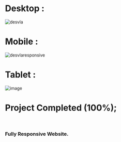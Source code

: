 <div align="block">

# Desktop :
![desvla](https://user-images.githubusercontent.com/83568294/131730887-66edba05-3e92-4457-aba5-b5d394b8df18.jpg)


# Mobile :
![desvlaresponsive](https://user-images.githubusercontent.com/83568294/134259426-c8cac6de-1267-451a-9bc1-6438822776e2.jpg)

# Tablet :
  
  ![image](https://user-images.githubusercontent.com/83568294/134710923-39ca9ab2-8e57-427d-b9f4-d6b6f0aa98d9.png)

  
</div>

# Project Completed (100%);
</br>


### Fully Responsive Website.

